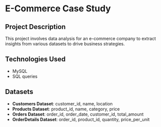 # E-Commerce Case Study

## Project Description
This project involves data analysis for an e-commerce company to extract insights from various datasets to drive business strategies.

## Technologies Used
- MySQL
- SQL queries

## Datasets
- **Customers Dataset**: customer_id, name, location
- **Products Dataset**: product_id, name, category, price
- **Orders Dataset**: order_id, order_date, customer_id, total_amount
- **OrderDetails Dataset**: order_id, product_id, quantity, price_per_unit


